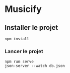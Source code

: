 # Musicify


## Installer le projet
```
npm install
```

### Lancer le projet
```
npm run serve
json-server --watch db.json
```